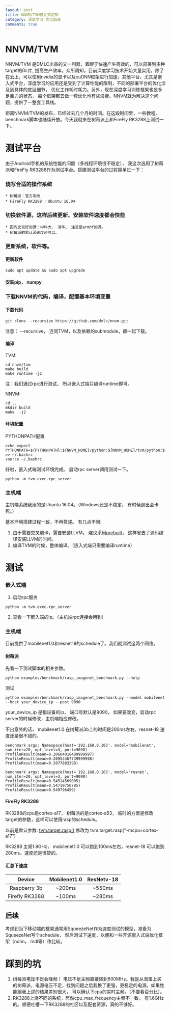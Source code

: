 ```yaml
---
layout: post
title: NNVM/TVM嵌入式初探
category: 深度学习 优化加速
comments: true
---
```


# NNVM/TVM
NNVM/TVM 是DMLC出品的又一利器，着眼于快速产生高效的，可以部署到多种target的DL库, 提高生产效率。众所周知，目前深度学习技术开始大量实用，除了在云上，可以使用nvidia的显卡以及cuDNN框架进行加速，其他平台，尤其是嵌入式平台，深度学习的应用还是受到了计算性能的限制，不同的部署平台的优化涉及到具体的底层细节， 优化工作耗时耗力。另外，现在深度学习训练框架也是多足鼎力的状态， 每个框架都去做一套优化也有些浪费。NNVM就为解决这个问题，提供了一整套工具栈。

距离NNVM/TVM的发布，已经过去几个月的时间。在这段时间里，一些教程、benchmark脚本也陆续开放。今天我就来在树莓派上和FireFly RK3288上测试一下。

# 测试平台
由于Android手机的系统性能的问题（多线程环境很不稳定）， 我这次选用了树莓派和FireFly RK3288作为测试平台。搭建测试平台的过程简单过一下：

### 烧写合适的操作系统
    * 树莓派：官方系统
    * FireFly RK3288 ：Ubuntu 16.04
### 切换软件源，这样后续更新、安装软件速度都会快些
    * 国内比较好的源：中科大， 清华。 注意是armhf的源。
    * 树莓派的默认源速度还可以。
### 更新系统，软件等。
#### 更新软件
```
sudo apt update && sudo apt upgrade
```
#### 安装pip， numpy
### 下载NNVM的代码，编译，配置基本环境变量
#### 下载代码
 ```shell
git clone --recursive https://github.com/dmlc/nnvm.git
```
注意： --recursive， 连同TVM，以及依赖的submodule，都一起下载。
#### 编译
TVM:
```
cd nnvm/tvm 
make build
make runtime -j2
```
注：我们通过rpc进行测试， 所以嵌入式端只编译runtime即可。

NNVM:
```
cd ..
mkdir build
make  -j2
```

#### 环境配置
PYTHONPATH配置
```shell
echo export PYTHONPATH=${PYTHONPATH}:${NNVM_HOME}/python:${NNVM_HOME}/tvm/python:${NNVM_HOME}/tvm/topi/python >> ~/.bashrc
source ~/.bashrc
```

好啦，嵌入式端测试环境完成。
启动rpc server调用测试一下。
```shell
python -m tvm.exec.rpc_server
```

### 主机端
主机端系统我用的是Ubuntu 16.04。（Windows还是不稳定， 有时候退出会卡死。）

基本环境搭建过程一致，不再赘述。
有几点不同:
1. 由于需要交叉编译，需要安装LLVM。 建议采用[prebuilt](https://apt.llvm.org/)， 这样省去了源码编译安装LLVM的时间。
2. 编译TVM的时候，整体编译。（嵌入式端只需要编译runtime）

# 测试

### 嵌入式端
1. 启动rpc服务
```shell
python -m tvm.exec.rpc_server
```
2. 查看一下嵌入端的ip。（主机端rpc连接会用到）

### 主机端
目前提供了mobilenet1.0和resnet18的schedule了。我们就测试这两个网络。

#### 树莓派
先看一下测试脚本的相关参数。
```shell
python examples/benchmark/rasp_imagenet_benchmark.py --help
```
测试
```shell
python examples/benchmark/rasp_imagenet_benchmark.py --model mobilenet --host your_device_ip --post 9090
```
your_device_ip 是指设备的ip， 端口号默认是9090， 如果要改变，启动rpc server的时候修改，主机端相应修改。

不出意外的话， mobilenet1.0 在树莓派3b上的时间是200ms左右。resnet-18 速度还是很不错的。

```
benchmark args: Namespace(host='192.168.0.105', model='mobilenet', num_iter=20, opt_level=3, port=9090)
ProfileResult(mean=0.20684018489999997)
ProfileResult(mean=0.20953467739999998)
ProfileResult(mean=0.2077883298)

benchmark args: Namespace(host='192.168.0.105', model='resnet', num_iter=20, opt_level=3, port=9090)
ProfileResult(mean=0.54514569005)
ProfileResult(mean=0.54719750785)
ProfileResult(mean=0.549796459)
```

#### FireFly RK3288
RK3288的cpu是cortex-a17， 树莓派的是cortex-a53， 临时的方案是修改target的参数，这样可以使用rasp的schedule。


以前是默认参数: [tvm.target.rasp()](https://github.com/dmlc/nnvm/blob/master/examples/benchmark/rasp_imagenet_bench.py#L46)
修改为
tvm.target.rasp("-mcpu=cortex-a17")

RK3288 主频1.8GHz， mobilenet1.0 可以跑到100ms左右，resnet-18 可以跑到280ms。速度还是很赞的。 

#### 汇总下速度

Device|Mobilenet1.0|ResNetv-18
:----:|:----------:|:--------:
Raspberry 3b| ~200ms | ~550ms 
Firefly RK3288| ~100ms | ~280ms 

## 后续
考虑到当下移动端的框架通常用SqueezeNet作为速度测试的模型，准备为SqueezeNet写个schedule， 然后测试下速度，以便和一些开源嵌入式端优化框架（ncnn， mdl等）作比较。

# 踩到的坑
1. 树莓派电压不足会降频！ 电压不足主频直接降到600MHz。我是从淘宝上买的树莓派，电源电压不足，找到问题之后我换了更强，更稳定的电源。如果性能跟我上述的结果差别很大， 可以确认下cpu的实时主频。（不要看百分比）。
2. RK3288上烧不同的系统，居然cpu_max_frequency主频不一致， 有1.6GHz的。顺便吐槽一下RK3288的社区以及配套资源，真的不够好。
